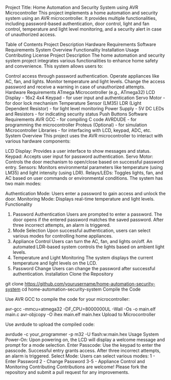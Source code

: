 Project Title: Home Automation and Security System using AVR Microcontroller
This project implements a home automation and security system using an AVR microcontroller. It provides multiple functionalities, including password-based authentication, door control, light and fan control, temperature and light level monitoring, and a security alert in case of unauthorized access.

Table of Contents
Project Description
Hardware Requirements
Software Requirements
System Overview
Functionality
Installation
Usage
Contributing
License
Project Description
The home automation and security system project integrates various functionalities to enhance home safety and convenience. This system allows users to:

Control access through password authentication.
Operate appliances like AC, fan, and lights.
Monitor temperature and light levels.
Change the access password and receive a warning in case of unauthorized attempts.
Hardware Requirements
ATmega Microcontroller (e.g., ATmega32)
LCD Display - 16x2
4x4 Keypad - for user input and authentication
Servo Motor - for door lock mechanism
Temperature Sensor (LM35)
LDR (Light Dependent Resistor) - for light level monitoring
Power Supply - 5V DC
LEDs and Resistors - for indicating security status
Push Buttons
Software Requirements
AVR GCC - for compiling C code
AVRDUDE - for programming the microcontroller
Proteus (Optional) - for simulation
Microcontroller Libraries - for interfacing with LCD, keypad, ADC, etc.
System Overview
This project uses the AVR microcontroller to interact with various hardware components:

LCD Display: Provides a user interface to show messages and status.
Keypad: Accepts user input for password authentication.
Servo Motor: Controls the door mechanism to open/close based on successful password entry.
Sensors: Monitors environmental parameters like temperature (using LM35) and light intensity (using LDR).
Relays/LEDs: Toggles lights, fan, and AC based on user commands or environmental conditions.
The system has two main modes:

Authentication Mode: Users enter a password to gain access and unlock the door.
Monitoring Mode: Displays real-time temperature and light levels.
Functionality
1. Password Authentication
Users are prompted to enter a password.
The door opens if the entered password matches the saved password.
After three incorrect attempts, an alarm is triggered.
2. Mode Selection
Upon successful authentication, users can select various modes for controlling home appliances.
3. Appliance Control
Users can turn the AC, fan, and lights on/off.
An automated LDR-based system controls the lights based on ambient light levels.
4. Temperature and Light Monitoring
The system displays the current temperature and light levels on the LCD.
5. Password Change
Users can change the password after successful authentication.
Installation
Clone the Repository


git clone https://github.com/yourusername/home-automation-security-system
cd home-automation-security-system
Compile the Code

Use AVR GCC to compile the code for your microcontroller:

avr-gcc -mmcu=atmega32 -DF_CPU=8000000UL -Wall -Os -o main.elf main.c
avr-objcopy -O ihex main.elf main.hex
Upload to Microcontroller

Use avrdude to upload the compiled code:

avrdude -c your_programmer -p m32 -U flash:w:main.hex
Usage
System Power-On: Upon powering on, the LCD will display a welcome message and prompt for a mode selection.
Enter Passcode: Use the keypad to enter the passcode.
Successful entry grants access.
After three incorrect attempts, an alarm is triggered.
Select Mode: Users can select various modes:
1 - Enter Password
2 - Change Password
3-5 - Appliance Control and Monitoring
Contributing
Contributions are welcome! Please fork the repository and submit a pull request for any improvements.
